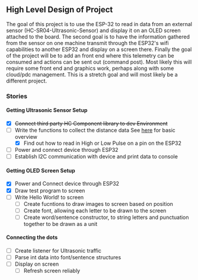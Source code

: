 ## High Level Design of Project

The goal of this project is to use the ESP-32 to read in data from an external sensor (HC-SR04-Ultrasonic-Sensor) and display it on an OLED screen attached to the board. 
The second goal is to have the information gathered from the sensor on one machine transmit through the ESP32's wifi capabilities to another ESP32 and display on a screen there. 
Finally the goal of the project will be to add an front end where this telemetry can be consumed and actions can be sent out (command post). Most likely this will require some front end and graphics work, perhaps along with some cloud/pdc management. This is a stretch goal and will most likely be a different project. 

### Stories
#### Getting Ultrasonic Sensor Setup
- [x] ~~Connect third party HC Component library to dev Environment~~
- [ ] Write the functions to collect the distance data See [here](https://randomnerdtutorials.com/complete-guide-for-ultrasonic-sensor-hc-sr04/) for basic overview
    - [x] Find out how to read in High or Low Pulse on a pin on the ESP32
- [ ] Power and connect device through ESP32
- [ ] Establish I2C communication with device and print data to console

#### Getting OLED Screen Setup
- [x] Power and Connect device through ESP32
- [x] Draw test program to screen
- [ ] Write Hello World! to screen 
    - [ ] Create fucntions to draw images to screen based on position
    - [ ] Create font, allowing each letter to be drawn to the screen
    - [ ] Create word/sentence constructor, to string letters and punctuation together to be drawn as a unit

#### Connecting the dots
- [ ] Create listener for Ultrasonic traffic
- [ ] Parse int data into font/sentence structures
- [ ] Display on screen  
    - [ ] Refresh screen reliably